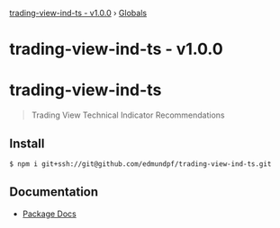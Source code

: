 [trading-view-ind-ts - v1.0.0](README.md) › [Globals](globals.md)

# trading-view-ind-ts - v1.0.0

# trading-view-ind-ts
> Trading View Technical Indicator Recommendations

## Install
``` bash
$ npm i git+ssh://git@github.com/edmundpf/trading-view-ind-ts.git
```

## Documentation
* [Package Docs](docs/globals.md)
